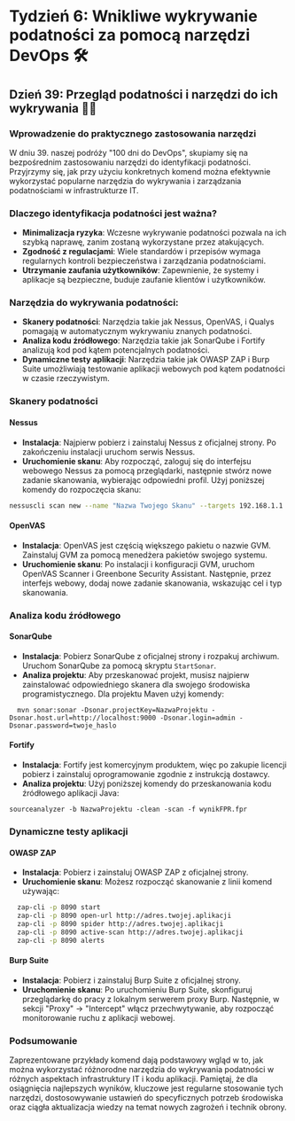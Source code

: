 # Tydzień 6: Wnikliwe wykrywanie podatności za pomocą narzędzi DevOps 🛠️

## Dzień 39: Przegląd podatności i narzędzi do ich wykrywania 🕵️‍♂️

### Wprowadzenie do praktycznego zastosowania narzędzi
W dniu 39. naszej podróży "100 dni do DevOps", skupiamy się na bezpośrednim zastosowaniu narzędzi do identyfikacji podatności. Przyjrzymy się, jak przy użyciu konkretnych komend można efektywnie wykorzystać popularne narzędzia do wykrywania i zarządzania podatnościami w infrastrukturze IT.

### Dlaczego identyfikacja podatności jest ważna?
- **Minimalizacja ryzyka**: Wczesne wykrywanie podatności pozwala na ich szybką naprawę, zanim zostaną wykorzystane przez atakujących.
- **Zgodność z regulacjami**: Wiele standardów i przepisów wymaga regularnych kontroli bezpieczeństwa i zarządzania podatnościami.
- **Utrzymanie zaufania użytkowników**: Zapewnienie, że systemy i aplikacje są bezpieczne, buduje zaufanie klientów i użytkowników.

### Narzędzia do wykrywania podatności:
- **Skanery podatności**: Narzędzia takie jak Nessus, OpenVAS, i Qualys pomagają w automatycznym wykrywaniu znanych podatności.
- **Analiza kodu źródłowego**: Narzędzia takie jak SonarQube i Fortify analizują kod pod kątem potencjalnych podatności.
- **Dynamiczne testy aplikacji**: Narzędzia takie jak OWASP ZAP i Burp Suite umożliwiają testowanie aplikacji webowych pod kątem podatności w czasie rzeczywistym.


### Skanery podatności

#### Nessus
- **Instalacja**: Najpierw pobierz i zainstaluj Nessus z oficjalnej strony. Po zakończeniu instalacji uruchom serwis Nessus.
- **Uruchomienie skanu**: Aby rozpocząć, zaloguj się do interfejsu webowego Nessus za pomocą przeglądarki, następnie stwórz nowe zadanie skanowania, wybierając odpowiedni profil. Użyj poniższej komendy do rozpoczęcia skanu:
```bash
nessuscli scan new --name "Nazwa Twojego Skanu" --targets 192.168.1.1
```

#### OpenVAS
- **Instalacja**: OpenVAS jest częścią większego pakietu o nazwie GVM. Zainstaluj GVM za pomocą menedżera pakietów swojego systemu.
- **Uruchomienie skanu**: Po instalacji i konfiguracji GVM, uruchom OpenVAS Scanner i Greenbone Security Assistant. Następnie, przez interfejs webowy, dodaj nowe zadanie skanowania, wskazując cel i typ skanowania.

### Analiza kodu źródłowego

#### SonarQube
- **Instalacja**: Pobierz SonarQube z oficjalnej strony i rozpakuj archiwum. Uruchom SonarQube za pomocą skryptu `StartSonar`.
- **Analiza projektu**: Aby przeskanować projekt, musisz najpierw zainstalować odpowiedniego skanera dla swojego środowiska programistycznego. Dla projektu Maven użyj komendy:
```
  mvn sonar:sonar -Dsonar.projectKey=NazwaProjektu -Dsonar.host.url=http://localhost:9000 -Dsonar.login=admin -Dsonar.password=twoje_haslo
```

#### Fortify
- **Instalacja**: Fortify jest komercyjnym produktem, więc po zakupie licencji pobierz i zainstaluj oprogramowanie zgodnie z instrukcją dostawcy.
- **Analiza projektu**: Użyj poniższej komendy do przeskanowania kodu źródłowego aplikacji Java:
```
sourceanalyzer -b NazwaProjektu -clean -scan -f wynikFPR.fpr
```

### Dynamiczne testy aplikacji

#### OWASP ZAP
- **Instalacja**: Pobierz i zainstaluj OWASP ZAP z oficjalnej strony.
- **Uruchomienie skanu**: Możesz rozpocząć skanowanie z linii komend używając:
```bash
  zap-cli -p 8090 start
  zap-cli -p 8090 open-url http://adres.twojej.aplikacji
  zap-cli -p 8090 spider http://adres.twojej.aplikacji
  zap-cli -p 8090 active-scan http://adres.twojej.aplikacji
  zap-cli -p 8090 alerts
```

#### Burp Suite
- **Instalacja**: Pobierz i zainstaluj Burp Suite z oficjalnej strony.
- **Uruchomienie skanu**: Po uruchomieniu Burp Suite, skonfiguruj przeglądarkę do pracy z lokalnym serwerem proxy Burp. Następnie, w sekcji "Proxy" -> "Intercept" włącz przechwytywanie, aby rozpocząć monitorowanie ruchu z aplikacji webowej.

### Podsumowanie
Zaprezentowane przykłady komend dają podstawowy wgląd w to, jak można wykorzystać różnorodne narzędzia do wykrywania podatności w różnych aspektach infrastruktury IT i kodu aplikacji. Pamiętaj, że dla osiągnięcia najlepszych wyników, kluczowe jest regularne stosowanie tych narzędzi, dostosowywanie ustawień do specyficznych potrzeb środowiska oraz ciągła aktualizacja wiedzy na temat nowych zagrożeń i technik obrony.